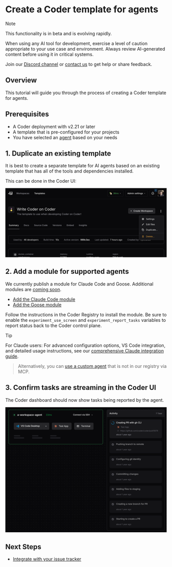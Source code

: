 # Create a Coder template for agents

> [!NOTE]
>
> This functionality is in beta and is evolving rapidly.
>
> When using any AI tool for development, exercise a level of caution appropriate to your use case and environment.
> Always review AI-generated content before using it in critical systems.
>
> Join our [Discord channel](https://discord.gg/coder) or
> [contact us](https://coder.com/contact) to get help or share feedback.

## Overview

This tutorial will guide you through the process of creating a Coder template
for agents.

## Prerequisites

- A Coder deployment with v2.21 or later
- A template that is pre-configured for your projects
- You have selected an [agent](./agents.md) based on your needs

## 1. Duplicate an existing template

It is best to create a separate template for AI agents based on an existing
template that has all of the tools and dependencies installed.

This can be done in the Coder UI:

![Duplicate template](../images/guides/ai-agents/duplicate.png)

## 2. Add a module for supported agents

We currently publish a module for Claude Code and Goose. Additional modules are
[coming soon](./agents.md).

- [Add the Claude Code module](https://registry.coder.com/modules/claude-code)
- [Add the Goose module](https://registry.coder.com/modules/goose)

Follow the instructions in the Coder Registry to install the module. Be sure to
enable the `experiment_use_screen` and `experiment_report_tasks` variables to
report status back to the Coder control plane.

> [!TIP]
> For Claude users: For advanced configuration options, VS Code integration, 
> and detailed usage instructions, see our [comprehensive Claude integration guide](./claude-integration.md).

> Alternatively, you can [use a custom agent](./custom-agents.md) that is
> not in our registry via MCP.

## 3. Confirm tasks are streaming in the Coder UI

The Coder dashboard should now show tasks being reported by the agent.

![AI Agents in Coder](../images/guides/ai-agents/landing.png)

## Next Steps

- [Integrate with your issue tracker](./issue-tracker.md)
